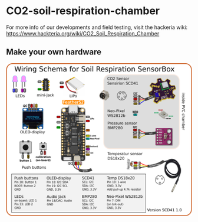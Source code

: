 # CO2-soil-respiration-chamber

For more info of our developments and field testing, visit the hackeria wiki: https://www.hackteria.org/wiki/CO2_Soil_Respiration_Chamber

## Make your own hardware

![wiring diagram](https://github.com/GenericLab/CO2-soil-respiration-chamber/blob/main/hardware/CO2_Wiring_diagram.png)
